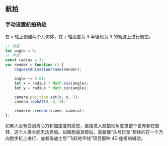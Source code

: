 ## 航拍

### 手动设置航拍轨迹

在 x 轴上创建两个几何体，在 z 轴高度为 3 半径也为 3 的轨迹上进行航拍。

```js
// 角度
let angle = 0;
// 半径
const radius = 3;
var render = function () {
    requestAnimationFrame(render);

    angle += 0.01;
    let x = radius * Math.cos(angle);
    let y = radius * Math.sin(angle);

    camera.position.set(x, y, 3);
    camera.lookAt(0, 0, 0);

    renderer.render(scene, camera);
};
```

如果人没有受到离心力和加速度的感觉，直接进入航拍视角感觉整个世界都在旋转，这个人类本能无法克服。如果想逼真模拟，需要像“头号玩家”那样的在一个万向跑步机上进行，或者像迪士尼“飞跃地平线”项目那种 4D 座椅的辅助。

